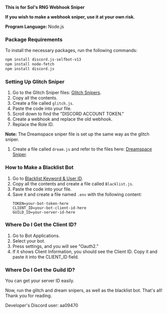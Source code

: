 **This is for Sol's RNG Webhook Sniper**

**If you wish to make a webhook sniper, use it at your own risk.**

**Program Language:** Node.js

### Package Requirements
To install the necessary packages, run the following commands:

```bash
npm install discord.js-selfbot-v13
npm install node-fetch
npm install discord.js
```

### Setting Up Glitch Sniper
1. Go to the Glitch Sniper files: [Glitch Snipers](https://github.com/eternals924/Glitch-Dreamspace-sniper/blob/main/Glitch%20Snipers).
2. Copy all the contents.
3. Create a file called `glitch.js`.
4. Paste the code into your file.
5. Scroll down to find the "DISCORD ACCOUNT TOKEN."
6. Create a webhook and replace the old webhook.
7. Replace the Role ID.

**Note:** The Dreamspace sniper file is set up the same way as the glitch sniper.
1. Create a file called `dream.js` and refer to the files here: [Dreamspace Sniper](https://github.com/eternals924/Glitch-Dreamspace-sniper/blob/main/Dreamspace%20sniper).

### How to Make a Blacklist Bot
1. Go to [Blacklist Keyword & User ID](https://github.com/eternals924/Glitch-Dreamspace-sniper/blob/main/Blacklist%20keyword%20%26%20User%20ID).
2. Copy all the contents and create a file called `Blacklist.js`.
3. Paste the code into your file.
4. Save it and create a file named `.env` with the following content:
   ```
   TOKEN=your-bot-token-here
   CLIENT_ID=your-bot-client-id-here
   GUILD_ID=your-server-id-here
   ```

### Where Do I Get the Client ID?
1. Go to Bot Applications.
2. Select your bot.
3. Press settings, and you will see "Oauth2."
4. If it shows Client Information, you should see the Client ID. Copy it and paste it into the CLIENT_ID field.

### Where Do I Get the Guild ID?
You can get your server ID easily.

Now, run the glitch and dream snipers, as well as the blacklist bot. That's all! Thank you for reading.

Developer's Discord user: aa09470
